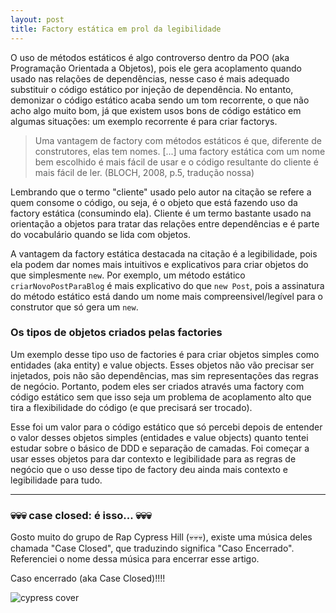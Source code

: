 ```yaml
---
layout: post
title: Factory estática em prol da legibilidade
---
```


O uso de métodos estáticos é algo controverso dentro da POO (aka Programação Orientada a Objetos), pois ele gera acoplamento quando usado nas relações de dependências, nesse caso é mais adequado substituir o código estático por injeção de dependência. No entanto, demonizar o código estático acaba sendo um tom recorrente, o que não acho algo muito bom, já que existem usos bons de código estático em algumas situações: um exemplo recorrente é para criar factorys. 

<!--
One advantage of static factory methods is that, unlike constructors, they
have names. If the parameters to a constructor do not, in and of themselves,
describe the object being returned, a static factory with a well-chosen name is easier to use and the resulting client code easier to read. -->

> Uma vantagem de factory com métodos estáticos é que, diferente de construtores, elas tem nomes. [...] uma factory estática com um nome bem escolhido é mais fácil de usar e o código resultante do cliente é mais fácil de ler. (BLOCH, 2008, p.5, tradução nossa)

Lembrando que o termo "cliente" usado pelo autor na citação se refere a quem consome o código, ou seja, é o objeto que está fazendo uso da factory estática (consumindo ela). Cliente é um termo bastante usado na orientação a objetos para tratar das relações entre dependências e é parte do vocabulário quando se lida com objetos.

A vantagem da factory estática destacada na citação é a legibilidade, pois ela podem dar nomes mais intuitivos e explicativos para criar objetos do que simplesmente ```new```. Por exemplo, um método estático ```criarNovoPostParaBlog``` é mais explicativo do que ```new Post```, pois a assinatura do método estático está dando um nome mais compreensivel/legível para o construtor que só gera um `new`.

### Os tipos de objetos criados pelas factories

Um exemplo desse tipo uso de factories é para criar objetos simples como entidades (aka entity) e value objects. Esses objetos não vão precisar ser injetados, pois não são dependências, mas sim representações das regras de negócio. Portanto, podem eles ser criados através uma factory com código estático sem que isso seja um problema de acoplamento alto que tira a flexibilidade do código (e que precisará ser trocado). 

Esse foi um valor para o código estático que só percebi depois de entender o valor desses objetos simples (entidades e value objects) quanto tentei estudar sobre o básico de DDD e separação de camadas. Foi começar a usar esses objetos para dar contexto e legibilidade para as regras de negócio que o uso desse tipo de factory deu ainda mais contexto e legibilidade para tudo.

***

### 💀💀💀 case closed: é isso... 💀💀💀

Gosto muito do grupo de Rap Cypress Hill (💀💀💀), existe uma música deles chamada "Case Closed", que traduzindo significa "Caso Encerrado". Referenciei o nome dessa música para encerrar esse artigo. 

Caso encerrado (aka Case Closed)!!!!

![cypress cover](https://i.scdn.co/image/ab67616d0000b2734e51c518e787896bc8cdb1a5)
